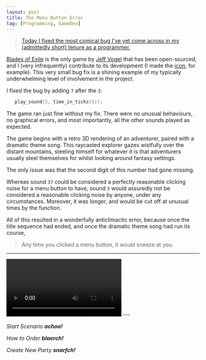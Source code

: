 ```yaml
---
layout: post
title: The Menu Button Error
tag: [Programming, GameDev]
---
```


> [Today I fixed the most comical bug I've yet come across in my (admittedly short) tenure as a programmer.][bug]


[Blades of Exile][] is the only game by [Jeff Vogel][] that has been open-sourced, and I (very infrequently) contribute to its development (I made the [icon][], for example).
This very small bug fix is a shining example of my typically underwhelming level of involvement in the project.

I fixed the bug by adding `7` after the `3`:

~~~cpp
   play_sound(3, time_in_ticks(5));
~~~

The game ran just fine without my fix.
There were no unusual behaviours, no graphical errors, and most importantly, all the *other* sounds played as expected.

The game begins with a retro 3D rendering of an adventurer, paired with a dramatic theme song.
This raycasted explorer gazes wistfully over the distant mountains, steeling himself for whatever it is that adventurers usually steel themselves for whilst looking around fantasy settings.

The only issue was that the second digit of this number had gone missing.

Whereas sound `37` could be considered a perfectly reasonable clicking noise for a menu button to have, sound `3` would assuredly not be considered a reasonable clicking noise by anyone, under any circumstances. Moreover, it was longer, and would be cut off at unusual times by the function.

All of this resulted in a wonderfully anticlimactic error, because once the title sequence had ended, and once the dramatic theme song had run its course,

> Any time you clicked a menu button, it would sneeze at you.

---
<video controls>
	<source src="https://cmu.box.com/shared/static/4ornfbh1aag1et5led9nn2dgoyyce1ik.mov">
</video>
---

_Start Scenario **achoo!**_

_How to Order **blaerch!**_

_Create New Party **snarfch!**_

[bug]: <https://github.com/calref/cboe/pull/49>
[icon]: </CBoE-Icons/>
[Blades of Exile]: <http://www.spiderwebsoftware.com/blades/opensource.html>
[Jeff Vogel]: <http://jeff-vogel.blogspot.com>
[Spiderweb Software]: <http://www.spiderwebsoftware.com>
